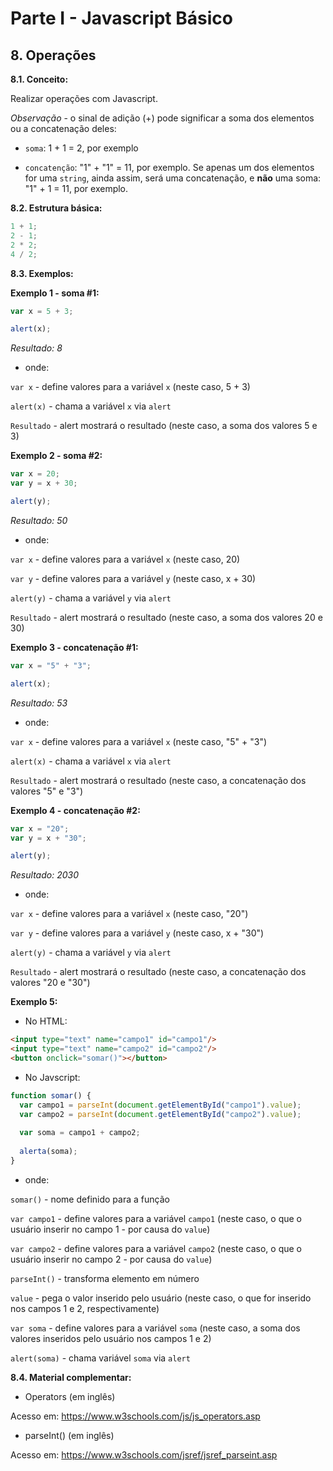 # Parte I - Javascript Básico

## 8. Operações

**8.1. Conceito:** 

Realizar operações com Javascript.

_Observação_ - o sinal de adição (+) pode significar a soma dos elementos ou a concatenação deles:

* `soma`: 1 + 1 = 2, por exemplo

* `concatenção`: "1" + "1" = 11, por exemplo. Se apenas um dos elementos for uma `string`, ainda assim, será uma concatenação, e **não** uma soma: "1" + 1 = 11, por exemplo. 


**8.2. Estrutura básica:**

```javascript
1 + 1;
2 - 1;
2 * 2;
4 / 2;
``` 

**8.3. Exemplos:** 

**Exemplo 1 - soma #1:**

```javascript
var x = 5 + 3;

alert(x);
```

_Resultado: 8_

- onde:

`var x` - define valores para a variável `x` (neste caso, 5 + 3)

`alert(x)` - chama a variável `x` via `alert`

`Resultado` - alert mostrará o resultado (neste caso, a soma dos valores 5 e 3)


**Exemplo 2 - soma #2:**

```javascript
var x = 20;
var y = x + 30;

alert(y);
```

_Resultado: 50_

- onde:

`var x` - define valores para a variável `x` (neste caso, 20)

`var y` - define valores para a variável `y` (neste caso, x + 30)

`alert(y)` - chama a variável `y` via `alert`

`Resultado` - alert mostrará o resultado (neste caso, a soma dos valores 20 e 30)


**Exemplo 3 - concatenação #1:**

```javascript
var x = "5" + "3";

alert(x);
```

_Resultado: 53_

- onde:

`var x` - define valores para a variável `x` (neste caso, "5" + "3")

`alert(x)` - chama a variável `x` via `alert`

`Resultado` - alert mostrará o resultado (neste caso, a concatenação dos valores "5" e "3")


**Exemplo 4 - concatenação #2:**

```javascript
var x = "20";
var y = x + "30";

alert(y);
```

_Resultado: 2030_

- onde:

`var x` - define valores para a variável `x` (neste caso, "20")

`var y` - define valores para a variável `y` (neste caso, x + "30")

`alert(y)` - chama a variável `y` via `alert`

`Resultado` - alert mostrará o resultado (neste caso, a concatenação dos valores "20 e "30")


**Exemplo 5:**

* No HTML:

```html
<input type="text" name="campo1" id="campo1"/>
<input type="text" name="campo2" id="campo2"/>
<button onclick="somar()"></button>
```

* No Javscript:

```javascript
function somar() {
  var campo1 = parseInt(document.getElementById("campo1").value);
  var campo2 = parseInt(document.getElementById("campo2").value);
  
  var soma = campo1 + campo2;
  
  alerta(soma);
}
```


- onde:

`somar()` - nome definido para a função

`var campo1` - define valores para a variável `campo1` (neste caso, o que o usuário inserir no campo 1 - por causa do `value`)

`var campo2` - define valores para a variável `campo2` (neste caso, o que o usuário inserir no campo 2 - por causa do `value`)

`parseInt()` - transforma elemento em número

`value` - pega o valor inserido pelo usuário (neste caso, o que for inserido nos campos 1 e 2, respectivamente)

`var soma` - define valores para a variável `soma` (neste caso, a soma dos valores inseridos pelo usuário nos campos 1 e 2)

`alert(soma)` - chama variável `soma` via `alert`



**8.4. Material complementar:**

- Operators (em inglês)

Acesso em: https://www.w3schools.com/js/js_operators.asp

- parseInt() (em inglês)

Acesso em: https://www.w3schools.com/jsref/jsref_parseint.asp

